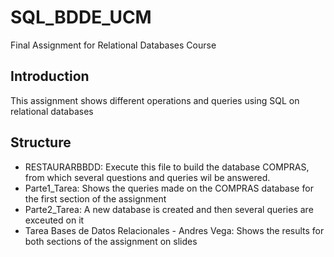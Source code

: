 # SQL_BDDE_UCM
Final Assignment for Relational Databases Course

## Introduction 
This assignment shows different operations and queries using SQL on relational databases 

## Structure
- RESTAURARBBDD: Execute this file to build the database COMPRAS, from which several questions and queries wil be answered.
- Parte1_Tarea: Shows the queries made on the COMPRAS database for the first section of the assignment
- Parte2_Tarea: A new database is created and then several queries are exceuted on it
- Tarea Bases de Datos Relacionales - Andres Vega: Shows the results for both sections of the assignment on slides
